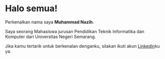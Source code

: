 # Halo semua! 

Perkenalkan nama saya **Muhammad Nazih**.<br>

Saya seorang Mahasiswa jurusan Pendidikan Teknik Informatika dan Komputer dari Universitas Negeri Semarang. <br>

Jika kamu tertarik untuk berkenalan denganku, silakan ikuti akun [Linkedin](https://www.linkedin.com/in/muhammad-nazih-2857151a3/)ku ya.
